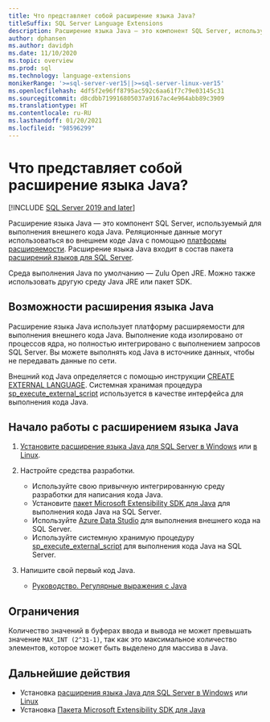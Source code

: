 ```yaml
---
title: Что представляет собой расширение языка Java?
titleSuffix: SQL Server Language Extensions
description: Расширение языка Java — это компонент SQL Server, используемый для выполнения внешнего кода Java. Реляционные данные могут использоваться во внешнем коде Java с помощью платформы расширяемости.
author: dphansen
ms.author: davidph
ms.date: 11/10/2020
ms.topic: overview
ms.prod: sql
ms.technology: language-extensions
monikerRange: '>=sql-server-ver15||>=sql-server-linux-ver15'
ms.openlocfilehash: 4df5f2e96ff8795ac592c6aa61f7c79e03145c31
ms.sourcegitcommit: d8cdbb719916805037a9167ac4e964abb89c3909
ms.translationtype: HT
ms.contentlocale: ru-RU
ms.lasthandoff: 01/20/2021
ms.locfileid: "98596299"
---
```

# <a name="what-is-java-language-extension"></a>Что представляет собой расширение языка Java?
[!INCLUDE [SQL Server 2019 and later](../includes/applies-to-version/sqlserver2019.md)]

Расширение языка Java — это компонент SQL Server, используемый для выполнения внешнего кода Java. Реляционные данные могут использоваться во внешнем коде Java с помощью [платформы расширяемости](concepts/extensibility-framework.md). Расширение языка Java входит в состав пакета [расширений языков для SQL Server](language-extensions-overview.md).

Среда выполнения Java по умолчанию — Zulu Open JRE. Можно также использовать другую среду Java JRE или пакет SDK.

## <a name="what-you-can-do-with-the-java-language-extension"></a>Возможности расширения языка Java

Расширение языка Java использует платформу расширяемости для выполнения внешнего кода Java. Выполнение кода изолировано от процессов ядра, но полностью интегрировано с выполнением запросов SQL Server. Вы можете выполнять код Java в источнике данных, чтобы не передавать данные по сети.

Внешний код Java определяется с помощью инструкции [CREATE EXTERNAL LANGUAGE](../t-sql/statements/create-external-language-transact-sql.md). Системная хранимая процедура [sp_execute_external_script](../relational-databases/system-stored-procedures/sp-execute-external-script-transact-sql.md) используется в качестве интерфейса для выполнения кода Java.

## <a name="get-started-with-java-language-extension"></a>Начало работы с расширением языка Java

1. [Установите расширение языка Java для SQL Server в Windows](install/windows-java.md) или [в Linux](../linux/sql-server-linux-setup-language-extensions-java.md).

1. Настройте средства разработки.

    + Используйте свою привычную интегрированную среду разработки для написания кода Java.
    + Установите [пакет Microsoft Extensibility SDK для Java](how-to/extensibility-sdk-java-sql-server.md) для выполнения кода Java на SQL Server.
    + Используйте [Azure Data Studio](../azure-data-studio/what-is-azure-data-studio.md) для выполнения внешнего кода на SQL Server.
    + Используйте системную хранимую процедуру [sp_execute_external_script](../relational-databases/system-stored-procedures/sp-execute-external-script-transact-sql.md) для выполнения кода Java на SQL Server.

1. Напишите свой первый код Java.

    + [Руководство. Регулярные выражения с Java](tutorials/search-for-string-using-regular-expressions-in-java.md)

## <a name="limitations"></a>Ограничения

Количество значений в буферах ввода и вывода не может превышать значение `MAX_INT (2^31-1)`, так как это максимальное количество элементов, которое может быть выделено для массива в Java.

## <a name="next-steps"></a>Дальнейшие действия

+ Установка [расширения языка Java для SQL Server в Windows](install/windows-java.md) или [Linux](../linux/sql-server-linux-setup-language-extensions-java.md)
+ Установка [Пакета Microsoft Extensibility SDK для Java](how-to/extensibility-sdk-java-sql-server.md)
